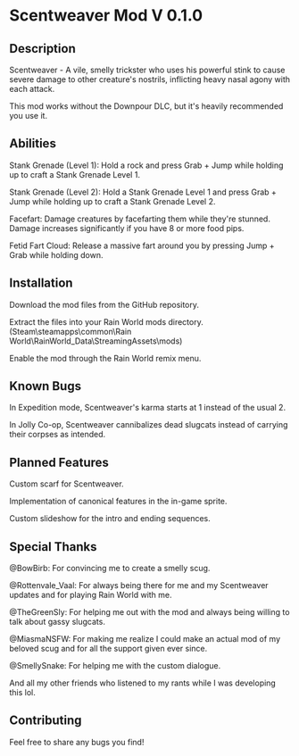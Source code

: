 # Scentweaver Mod V 0.1.0

## Description
Scentweaver - A vile, smelly trickster who uses his powerful stink to cause severe damage to other creature's nostrils, inflicting heavy
nasal agony with each attack.

This mod works without the Downpour DLC, but it's heavily recommended you use it.

## Abilities
Stank Grenade (Level 1): Hold a rock and press Grab + Jump while holding up to craft a Stank Grenade Level 1.

Stank Grenade (Level 2): Hold a Stank Grenade Level 1 and press Grab + Jump while holding up to craft a Stank Grenade Level 2.

Facefart: Damage creatures by facefarting them while they're stunned. Damage increases significantly if you have 8 or more food pips.

Fetid Fart Cloud: Release a massive fart around you by pressing Jump + Grab while holding down.


## Installation
Download the mod files from the GitHub repository.

Extract the files into your Rain World mods directory. (Steam\steamapps\common\Rain World\RainWorld_Data\StreamingAssets\mods)

Enable the mod through the Rain World remix menu.

## Known Bugs

In Expedition mode, Scentweaver's karma starts at 1 instead of the usual 2.

In Jolly Co-op, Scentweaver cannibalizes dead slugcats instead of carrying their corpses as intended.


## Planned Features

Custom scarf for Scentweaver.

Implementation of canonical features in the in-game sprite.

Custom slideshow for the intro and ending sequences.

## Special Thanks

@BowBirb: For convincing me to create a smelly scug.

@Rottenvale_Vaal: For always being there for me and my Scentweaver updates and for playing Rain World with me.

@TheGreenSly: For helping me out with the mod and always being willing to talk about gassy slugcats.

@MiasmaNSFW: For making me realize I could make an actual mod of my beloved scug and for all the support given ever since.

@SmellySnake: For helping me with the custom dialogue.

And all my other friends who listened to my rants while I was developing this lol.


## Contributing

Feel free to share any bugs you find!
